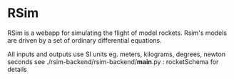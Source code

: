 # RSim

RSim is a webapp for simulating the flight of model rockets.
Rsim's models are driven by a set of ordinary differential equations.

All inputs and outputs use SI units eg. meters, kilograms, degrees, newton seconds
see ./rsim-backend/rsim-backend/__main__.py : rocketSchema for details


